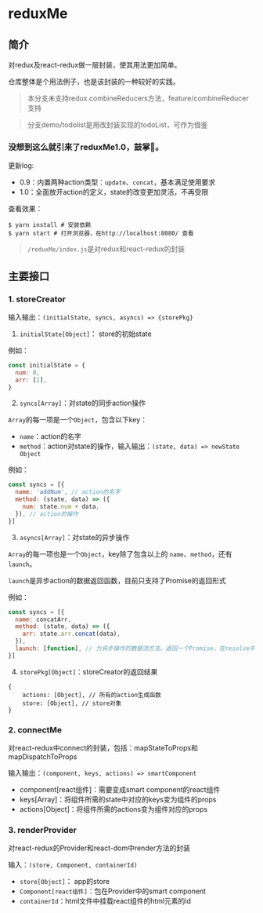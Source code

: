 # reduxMe

## 简介

对redux及react-redux做一层封装，使其用法更加简单。

仓库整体是个用法例子，也是该封装的一种较好的实践。

> 本分支未支持redux.combineReducers方法，feature/combineReducer支持


> 分支demo/todolist是用改封装实现的todoList，可作为借鉴


### 没想到这么就引来了reduxMe1.0，鼓掌👏。

更新log:
- 0.9：内置两种action类型：`update`、`concat`，基本满足使用要求
- 1.0：全面放开action的定义，state的改变更加灵活，不再受限


查看效果：
```
$ yarn install # 安装依赖
$ yarn start # 打开浏览器，在http://localhost:8080/ 查看
```

> `/reduxMe/index.js`是对redux和react-redux的封装

## 主要接口

### 1. storeCreator

输入输出：`(initialState, syncs, asyncs) => {storePkg}`

1. `initialState[Object]`： store的初始state

例如：
```javascript
const initialState = {
  num: 0,
  arr: [1],
}
```


2. `syncs[Array]`：对state的同步action操作

`Array`的每一项是一个`Object`，包含以下key：

- `name`：action的名字
- `method`：action对state的操作，输入输出：`(state, data) => newState Object`

例如：

```javascript
const syncs = [{
  name: 'addNum', // action的名字
  method: (state, data) => ({
    num: state.num + data,
  }), // action的操作
}]
```

3. `asyncs[Array]`：对state的异步操作

`Array`的每一项也是一个`Object`，key除了包含以上的 `name`、`method`，还有`launch`。

`launch`是异步action的数据返回函数，目前只支持了Promise的返回形式

例如：

```javascript
const syncs = [{
  name: concatArr,
  method: (state, data) => ({
    arr: state.arr.concat(data),
  }),
  launch: [function], // 为异步操作的数据流方法，返回一个Promise，在resolve中传递action的payload
}]
```

4. `storePkg[Object]`：storeCreator的返回结果

```
{
    actions: [Object], // 所有的action生成函数
    store: [Object], // store对象
}
```

### 2. connectMe

对react-redux中connect的封装，包括：mapStateToProps和mapDispatchToProps

输入输出：`(component, keys, actions) => smartComponent`

- component[react组件]：需要变成smart component的react组件
- keys[Array]：将组件所需的state中对应的keys变为组件的props
- actions[Object]：将组件所需的actions变为组件对应的props


### 3. renderProvider

对react-redux的Provider和react-dom中render方法的封装

输入：`(store, Component, containerId)`

- `store[Object]`： app的store
- `Component[react组件]`：包在Provider中的smart component
- `containerId`：html文件中挂载react组件的html元素的id
